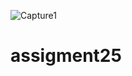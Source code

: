 ![Capture1](https://user-images.githubusercontent.com/95125153/158063297-edabfbc7-98fb-402d-88f4-3eef2129dc54.PNG)
# assigment25
